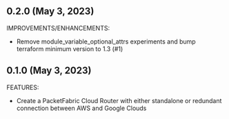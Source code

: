 ## 0.2.0  (May 3, 2023)

IMPROVEMENTS/ENHANCEMENTS:

* Remove module_variable_optional_attrs experiments and bump terraform minimum version to 1.3 (#1)

## 0.1.0  (May 3, 2023)

FEATURES:

* Create a PacketFabric Cloud Router with either standalone or redundant connection between AWS and Google Clouds
